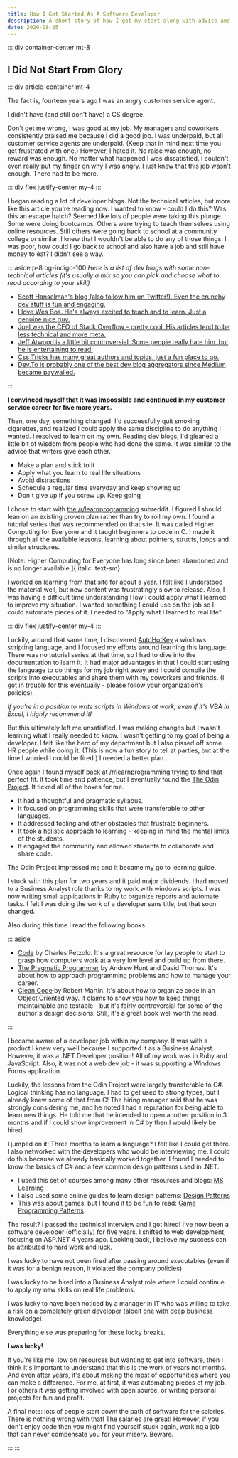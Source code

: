 ```yaml
---
title: How I Got Started As A Software Developer
description: A short story of how I got my start along with advice and links for anyone else.
date: 2020-08-25
---
```


<page-header title="How I Got Started As A Software Developer"></page-header>

::: div container-center mt-8

## I Did Not Start From Glory

<picture-wrapper file-extension="jpg" file-name="call_center" alt-text="A cubicle farm of customer service agents."></picture-wrapper>

::: div article-container mt-4

The fact is, fourteen years ago I was an angry customer service agent.

I didn't have (and still don't have) a CS degree.

Don't get me wrong, I was good at my job. My managers and coworkers consistently praised me because I did a good job. I was underpaid, but all customer service agents are underpaid. (Keep that in mind next time you get frustrated with one.)  However, I hated it. No raise was enough, no reward was enough. No matter what happened I was dissatisfied. I couldn't even really put my finger on why I was angry. I just knew that this job wasn't enough. There had to be more.

::: div flex justify-center my-4
<picture-wrapper file-extension="jpg" file-name="angry_phone" alt-text="A guy in a suit turns away from a phone with angry shouting coming out." class="w-1/2"></picture-wrapper>
:::

I began reading a lot of developer blogs. Not the technical articles, but more like this article you're reading now. I wanted to know - could I do this? Was this an escape hatch? Seemed like lots of people were taking this plunge. Some were doing bootcamps. Others were trying to teach themselves using online resources. Still others were going back to school at a community college or similar. I knew that I wouldn't be able to do any of those things. I was poor, how could I go back to school and also have a job and still have money to eat? I didn't see a way.

::: aside p-8 bg-indigo-100
*Here is a list of dev blogs with some non-technical articles (it's usually a mix so you can pick and choose what to read according to your skill)*

* [Scott Hanselman's blog (also follow him on Twitter!). Even the crunchy dev stuff is fun and engaging.](https://www.hanselman.com/blog/monthview.aspx)
* [I love Wes Bos. He's always excited to teach and to learn. Just a genuine nice guy.](https://wesbos.com/blog)
* [Joel was the CEO of Stack Overflow - pretty cool. His articles tend to be less technical and more meta.](https://www.joelonsoftware.com/)
* [Jeff Atwood is a little bit controversial. Some people really hate him, but he is entertaining to read.](https://blog.codinghorror.com/)
* [Css Tricks has many great authors and topics, just a fun place to go.](https://css-tricks.com/)
* [Dev.To is probably one of the best dev blog aggregators since Medium became paywalled.](https://dev.to/)

:::

**I convinced myself that it was impossible and continued in my customer service career for five more years.**

Then, one day, something changed. I'd successfully quit smoking cigarettes, and realized I could apply the same discipline to do anything I wanted. I resolved to learn on my own. Reading dev blogs, I'd gleaned a little bit of wisdom from people who had done the same. It was similar to the advice that writers give each other.

* Make a plan and stick to it
* Apply what you learn to real life situations
* Avoid distractions
* Schedule a regular time everyday and keep showing up
* Don't give up if you screw up. Keep going

I chose to start with <a href="https://reddit.com/r/learnprogramming">the /r/learnprogramming</a> subreddit. I figured I should lean on an existing proven plan rather than try to roll my own. I found a tutorial series that was recommended on that site. It was called Higher Computing for Everyone and it taught beginners to code in C. I made it through all the available lessons, learning about pointers, structs, loops and similar structures.

[Note: Higher Computing for Everyone has long since been abandoned and is no longer available.]{.italic .text-sm}

I worked on learning from that site for about a year. I felt like I understood the material well, but new content was frustratingly slow to release. Also, I was having a difficult time understanding How I could apply what I learned to improve my situation. I wanted something I could use on the job so I could automate pieces of it. I needed to "Apply what I learned to real life".

::: div flex justify-center my-4
<picture-wrapper file-extension="jpg" file-name="fanta_sea" alt-text="A visual pun on the bohemian rhapsody lyric 'Is this the real life or is this just fantasy' where a boat sails on a sea of Fanta soda pop." class="w-1/2"></picture-wrapper>
:::        

Luckily, around that same time, I discovered <a href="https://www.autohotkey.com/">AutoHotKey</a> a windows scripting language, and I focused my efforts around learning this language. There was no tutorial series at that time, so I had to dive into the documentation to learn it. It had major advantages in that I could start using the language to do things for my job right away and I could compile the scripts into executables and share them with my coworkers and friends. (I got in trouble for this eventually - please follow your organization's policies). 

*If you're in a position to write scripts in Windows at work, even if it's VBA in Excel, I highly recommend it!*

But this ultimately left me unsatisfied. I was making changes but I wasn't learning what I really needed to know. I wasn't getting to my goal of being a developer. I felt like the hero of my department but I also pissed off some HR people while doing it. (This is now a fun story to tell at parties, but at the time I worried I could be fired.) I needed a better plan.

Once again I found myself back at <a href="https://reddit.com/r/learnprogramming">/r/learnprogramming</a> trying to find that perfect fit. It took time and patience, but I eventually found
 the <a href="https://www.theodinproject.com">The Odin Project</a>. It ticked all of the boxes for me.

* It had a thoughtful and pragmatic syllabus.
* It focused on programming skills that were transferable to other languages.
* It addressed tooling and other obstacles that frustrate beginners.
* It took a holistic approach to learning - keeping in mind the mental limits of the students.
* It engaged the community and allowed students to collaborate and share code.

The Odin Project impressed me and it became my go to learning guide.

I stuck with this plan for two years and it paid major dividends. I had moved to a Business Analyst role thanks to my work with windows scripts.  I was now writing small applications in Ruby to organize reports and automate tasks. I felt I was doing the work of a developer sans title, but that soon changed.

Also during this time I read the following books:

::: aside

* <a href="https://www.amazon.com/Code-Language-Computer-Hardware-Software/dp/0735611319">Code</a> by Charles Petzold. It's a great resource for lay people to start to grasp how computers work at a very low level and build up from there.
* <a href="https://www.amazon.com/Pragmatic-Programmer-Journeyman-Master/dp/020161622X">The Pragmatic Programmer</a> by Andrew Hunt and David Thomas. It's about how to approach programming problems and how to manage your career. 
* <a href="https://www.amazon.com/Clean-Code-Handbook-Software-Craftsmanship/dp/0132350882">Clean Code</a> by Robert Martin. It's about how to organize code in an Object Oriented way. It claims to show you how to keep things maintainable and testable - but it's fairly controversial for some of the author's design decisions. Still, it's a great book well worth the read.
  
:::

I became aware of a developer job within my company. It was with a product I knew very well because I supported it as a Business Analyst. However, it was a .NET Developer position! All of my work was in Ruby and JavaScript. Also, it was not a web dev job - it was supporting a Windows Forms application. 

Luckily, the lessons from the Odin Project were largely transferable to C#. Logical thinking has no language. I had to get used to strong types, but I already knew some of that from C!
The hiring manager said that he was strongly considering me, and he noted I had a reputation for being able to learn new things. He told me that he intended to open another position  in 3 months and if I could show improvement in C# by then I would likely be hired.

I jumped on it! Three months to learn a language? I felt like I could get there. I also networked with the developers who would be interviewing me.  I could do this because we already basically worked together. I found I needed to know the basics of C# and a few common design patterns used in .NET.

* I used this set of courses among many other resources and blogs: <a href="https://dotnet.microsoft.com/learn/csharp">MS Learning</a>
* I also used some online guides to learn design patterns: <a href="https://www.dofactory.com/net/design-patterns">Design Patterns</a>
* This was about games, but I found it to be fun to read: <a href="https://gameprogrammingpatterns.com/contents.html">Game Programming Patterns</a>

The result? I passed the technical interview and I got hired! I've now been a software developer (officially) for five years. I shifted to web development, focusing on ASP.NET 4 years ago. Looking back, I believe my success can be attributed to hard work and luck.

I was lucky to have not been fired after passing around executables (even if it was for a benign reason, it violated the company policies).

I was lucky to be hired into a Business Analyst role where I could continue to apply my new skills on real life problems. 

I was lucky to have been noticed by a manager in IT who was willing to take a risk on a completely green developer (albeit one with deep business knowledge).

Everything else was preparing for these lucky breaks.

**I was lucky!**

If you're like me, low on resources but wanting to get into software, then I think it's important to understand that this is the work of years not months. And even after years, it's about making the most of opportunities where you can make a difference. For me, at first, it was automating pieces of my job. For others it was getting involved with open source, or writing personal projects for fun and profit.

A final note: lots of people start down the path of software for the salaries. There is nothing wrong with that! The salaries are great! However, if you don't enjoy code then you might find yourself stuck again, working a job that can never compensate you for your misery. Beware.

:::
:::
